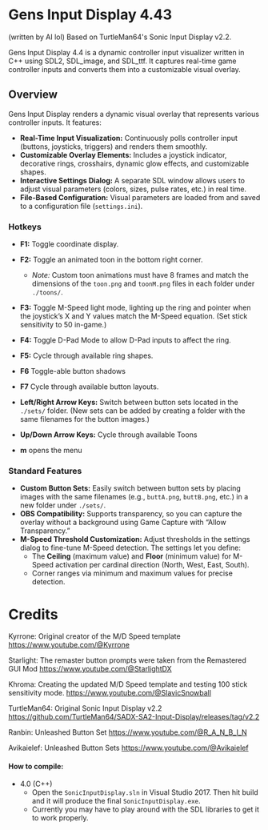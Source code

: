 # Gens Input Display 4.43
(written by AI lol)
Based on TurtleMan64's Sonic Input Display v2.2.

Gens Input Display 4.4 is a dynamic controller input visualizer written in C++ using SDL2, SDL_image, and SDL_ttf. It captures real-time game controller inputs and converts them into a customizable visual overlay. 

## Overview

Gens Input Display renders a dynamic visual overlay that represents various controller inputs. It features:
- **Real-Time Input Visualization:** Continuously polls controller input (buttons, joysticks, triggers) and renders them smoothly.
- **Customizable Overlay Elements:** Includes a joystick indicator, decorative rings, crosshairs, dynamic glow effects, and customizable shapes.
- **Interactive Settings Dialog:** A separate SDL window allows users to adjust visual parameters (colors, sizes, pulse rates, etc.) in real time.
- **File-Based Configuration:** Visual parameters are loaded from and saved to a configuration file (`settings.ini`).

### Hotkeys
- **F1:** Toggle coordinate display.
- **F2:** Toggle an animated toon in the bottom right corner.
  - *Note:* Custom toon animations must have 8 frames and match the dimensions of the `toon.png` and `toonM.png` files in each folder under `./toons/`.
- **F3:** Toggle M-Speed light mode, lighting up the ring and pointer when the joystick’s X and Y values match the M-Speed equation. (Set stick sensitivity to 50 in-game.)
- **F4:** Toggle D-Pad Mode to allow D-Pad inputs to affect the ring.
- **F5:** Cycle through available ring shapes.
- **F6** Toggle-able button shadows
- **F7** Cycle through available button layouts.
  
- **Left/Right Arrow Keys:** Switch between button sets located in the `./sets/` folder. (New sets can be added by creating a folder with the same filenames for the button images.)
- **Up/Down Arrow Keys:** Cycle through available Toons
- **m** opens the menu

### Standard Features
- **Custom Button Sets:** Easily switch between button sets by placing images with the same filenames (e.g., `buttA.png`, `buttB.png`, etc.) in a new folder under `./sets/`.
- **OBS Compatibility:** Supports transparency, so you can capture the overlay without a background using Game Capture with “Allow Transparency.”
- **M-Speed Threshold Customization:** Adjust thresholds in the settings dialog to fine-tune M-Speed detection. The settings let you define:
  - The **Ceiling** (maximum value) and **Floor** (minimum value) for M-Speed activation per cardinal direction (North, West, East, South).
  - Corner ranges via minimum and maximum values for precise detection.

# Credits

Kyrrone: Original creator of the M/D Speed template
https://www.youtube.com/@Kyrrone

Starlight: The remaster button prompts were taken from the Remastered GUI Mod
https://www.youtube.com/@StarlightDX

Khroma: Creating the updated M/D Speed template and testing 100 stick sensitivity mode.
https://www.youtube.com/@SlavicSnowball

TurtleMan64: Original Sonic Input Display v2.2
https://github.com/TurtleMan64/SADX-SA2-Input-Display/releases/tag/v2.2

Ranbin: Unleashed Button Set
https://www.youtube.com/@R_A_N_B_I_N

 Avikaielef: Unleashed Button Sets
 https://www.youtube.com/@Avikaielef
 
#### How to compile:     

* 4.0 (C++)
   * Open the `SonicInputDisplay.sln` in Visual Studio 2017. Then hit build and it will produce the final `SonicInputDisplay.exe`.
   * Currently you may have to play around with the SDL libraries to get it to work properly.

